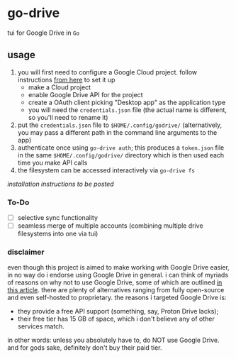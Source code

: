 # go-drive

tui for Google Drive in `Go`

## usage

1. you will first need to configure a Google Cloud project. follow instructions [from here](https://developers.google.com/workspace/drive/api/quickstart/go) to set it up
    - make a Cloud project
    - enable Google Drive API for the project
    - create a OAuth client picking "Desktop app" as the application type
    - you will need the `credentials.json` file (the actual name is different, so you'll need to rename it)
2. put the `credentials.json` file to `$HOME/.config/godrive/` (alternatively, you may pass a different path in the command line arguments to the app)
3. authenticate once using `go-drive auth`; this produces a `token.json` file in the same `$HOME/.config/godrive/` directory which is then used each time you make API calls
4. the filesystem can be accessed interactively via `go-drive fs`

*installation instructions to be posted*

### To-Do

- [ ] selective sync functionality
- [ ] seamless merge of multiple accounts (combining multiple drive filesystems into one via tui)

### disclaimer

even though this project is aimed to make working with Google Drive easier, in no way do i endorse using Google Drive in general. i can think of myriads of reasons on why not to use Google Drive, some of which are outlined [in this article](https://proton.me/blog/is-google-drive-secure). there are plenty of alternatives ranging from fully open-source and even self-hosted to proprietary. the reasons i targeted Google Drive is:
- they provide a free API support (something, say, Proton Drive lacks);
- their free tier has 15 GB of space, which i don't believe any of other services match.

in other words: unless you absolutely have to, do NOT use Google Drive. and for gods sake, definitely don't buy their paid tier.
